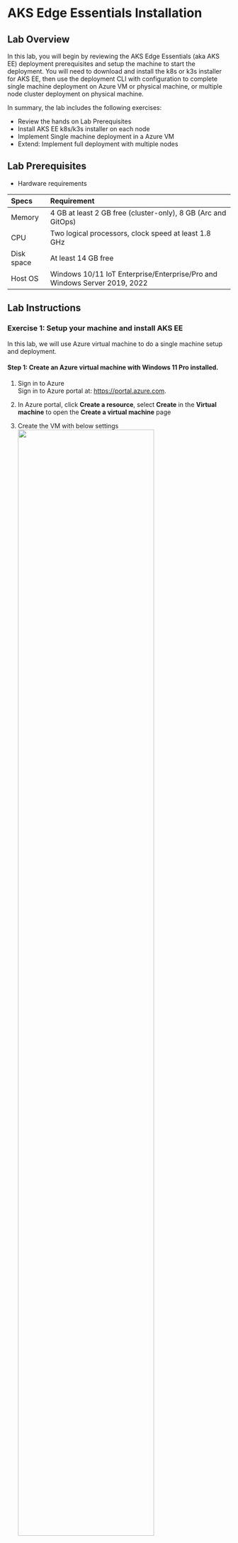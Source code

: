 
# AKS Edge Essentials Installation 

## Lab Overview  
In this lab, you will begin by reviewing the AKS Edge Essentials (aka AKS EE) deployment prerequisites and setup the machine to start the deployment. You will need to download and install the k8s or k3s installer for AKS EE, then use the deployment CLI with configuration to complete single machine deployment on Azure VM or physical machine, or multiple node cluster deployment on physical machine.
  
In summary, the lab includes the following exercises:  
* Review the hands on Lab Prerequisites
* Install AKS EE k8s/k3s installer on each node
* Implement Single machine deployment in a Azure VM
* Extend: Implement full deployment with multiple nodes

## Lab Prerequisites
* Hardware requirements  

| Specs | Requirement                |
| :------------- | :--------------------------- |
| Memory | 4 GB at least 2 GB free (cluster-only), 8 GB (Arc and GitOps) |
| CPU       | Two logical processors, clock speed at least 1.8 GHz |
| Disk space        | At least 14 GB free |
| Host OS        | Windows 10/11 IoT Enterprise/Enterprise/Pro and Windows Server 2019, 2022 |

## Lab Instructions

### Exercise 1: Setup your machine and install AKS EE

In this lab, we will use Azure virtual machine to do a single machine setup and deployment.

#### Step 1: Create an Azure virtual machine with Windows 11 Pro installed.  
  
1. Sign in to Azure  
Sign in to Azure portal at: https://portal.azure.com.

2. In Azure portal, click **Create a resource**, select **Create** in the **Virtual machine** to open the **Create a virtual machine** page

3. Create the VM with below settings  
    <img src=./imgs/az-vm-details.jpg width=80% />

* **Resource group**: your resource group name, ex: aks-edge-ee-lab-< your name >
* **Virtual machine name**: your vm name, ex: aks-edge-ee-< your name >
* **Region**: your Azure region.
* **Image**: Use the **Windows 11 Pro, version 22H2 - Gen2**
* **Size**: Use the **Stardard D4ds_v5 - 4vcpus, 16GB memory**  

* **Inbound port**: Allow inbound port rules for RDP connection as below

    <img src=./imgs/az-vm-rdp.jpg width=80% />

    Select **Review + Create** button at the bottom of the page to create virtual machine.

#### STEP 2: Connect into the Windows 11 Pro virtual machine  
1. Once the virtual machine is created, go to the **Overview** page, select **Connect** then **RDP** to download the RDP file to your local machine.
2. Double click the downloaded RDP file to connect into the virtual machine.

#### STEP 3: Enable Hyper-V features for Windows

1. Open a PowerShell console as Administrator, run following command:  
    ```bash
    Enable-WindowsOptionalFeature -Online -FeatureName Microsoft-Hyper-V -All
    ```
2. Restart the virtual machine to enable hyper-v feature.

3. Check if Hyper-V is enabled using following command:
    ```bash
    Get-WindowsOptionalFeature -Online -FeatureName *hyper*
    ```

#### STEP 4: Install K8S or K3S in Windows 11 Pro
AKS EE can be deployed on either a single machine or on multiple machines forming a cluster. For both cases it must install AKS EE on each of the machines using the installer showed [HERE](https://learn.microsoft.com/en-us/azure/aks/hybrid/aks-edge-howto-setup-machine#download-the-installer) to install K8S or K3S as its Kubernetes distribution, but for the same cluster you can only install the same Kubernetes distribution(k8s or k3s) and can't mixed.  

In this lab, we will use the K8S as Kubernetes distribution but you can deside if you want K3S, the installation steps is similar.

1. Download K8S installer  
    Download K8S installer from this [link](https://aka.ms/aks-edge/k8s-msi).

2. Install K8S  
    Double-click the downloaded **AksEdge-K8s-0.7.22335.1024.msi** to start installation.  

3. Verify the installation

    Run below command in Powershell to list the AksEdge module: 
    ```bash
    Get-Command -Module AksEdge
    ```

    and below command to show the AksEdge version
    ```bash
    (Get-Module AksEdge -ListAvailable).Version
    ```
Now you are already setup your machine as Linux node. 

**OPTIONAL**: If you also want to add Windows node support to the machine please take below additional steps:

1. Download the Windows node files from this [Link](https://aka.ms/aks-edge/windows-node-zip) and extract to a folder  
2. Copy the AksEdge-k8s-0.7.22335.1024.msi file to extracted folder
3. Open Powershell as Administrator and navigate to folder above that contains the Windows node files.
4. Run below command to start install
    ```bash
    msiexec.exe /i AksEdge-k8s-0.7.22335.1024.msi ADDLOCAL=CoreFeature,WindowsNodeFeature
    ```
4. Now you are ready to do **Linux & Windows** node mixed deployment

Please **NOTE** once again, you must do above steps in each machine in your cluster to setup your machines before making AKS EE deployment in the next lab sections. 
  
### Exercise 2: Implement single machine deployment

#### STEP 1: Single machine deployment
You can run the New-AksEdgeDeployment cmdlet to deploy a single-machine AKS EE cluster with a single Linux control-plane node, however we need to pass ServiceIpRangeSize = 10, which is not a default option. On single machine cluster, if you deployed your Kubernetes cluster without specifying a -ServiceIPRangeSize, you will not have allocated IPs for your workload services and you won't have an external IP address. Hence we will use the JSON object and pass it as a string:

```bash
$jsonString = New-AksEdgeConfig -outFile .\mydeployconfig.json
$jsonObj = $jsonString | ConvertFrom-Json 
$jsonObj.EndUser.AcceptEula = $true
$jsonObj.EndUser.AcceptOptionalTelemetry = $true
$jsonObj.LinuxVm.CpuCount = 4
$jsonObj.LinuxVm.MemoryInMB = 8192
$jsonObj.LinuxVm.DataSizeinGB = 40
$jsonObj.Network.ServiceIpRangeSize = 10

New-AksEdgeDeployment -JsonConfigString ($jsonObj | ConvertTo-Json)
 ```

  <img src=./imgs/az-vm-single.jpg width=80% />

    
#### STEP 2: Confirm if the deployment succeed

Confirm that the deployment was successful the Mariner VM is listed with hcsdiag, WSSD Agent is operational and the pods are running by running:

```bash 
hcsdiag list
kubectl get nodes -o wide
kubectl get pods -A -o wide
 ```
Describe some of the pods' resources in verbose mode: 

```bash 
kubectl describe pod kube-apiserver -n kube-system
 ```
 
Collect the AKS EE Logs after the deployment and review them as they are all information you need for troubleshooting on one place. 

```bash 
Get-AksEdgeLogs
 ```
The Get-AksEdgeLogs cmdlet collects all the logs from the AKS EE deployment and installation. It compresses them and outputs the bundled logs in the 
form of a .zip folder normally created here C:\ProgramData\AksEdge\logs\

 

![RDP](./imgs/az-vm-nodes.jpg) 

PS: Multi-node AKS EE on Windows will not work on Azure because it will not allow to create Hyper-V external virtual switch due to the limit of Azure network backbone, but we can create external swithch on Physical PC's Hyper-V, then it's possible to create a VM on the same Hyper-V host to communicate with the mariner VM via that external switch with the local ip in the pysical pc's local network. 


### Execise 3: Deploy a sample application to AKS EE

#### STEP 1: Deploy the sample application  

We have a sample application that is a basic voting app consisting of a front and back end, which is based on Microsoft's azure-vote-front image. The container image for this application is hosted on Microsoft Container Registry (MCR)

You can find the sample yaml file at location AKS-Edge/samples/others/linux-sample.yaml

To deploy your application, use the kubectl apply 

```bash 
kubectl apply -f linux-sample.yaml
```

Wait a few minutes for the pods to be in the running state. Please run the command below after that

```bash
kubectl get pods -o wide
```

![RDP](./imgs/az-vm-app.jpg)


To check the external IP and port, please use the command below

```bash
kubectl get services
```

Initially, the EXTERNAL-IP for the azure-vote-front service is shown as pending. When the EXTERNAL-IP address changes from pending to an actual public IP address, you can use the IP address assigned to the service.

<img src=./imgs/sample-app-ip.png width=80% />    

PS: On single machine clusters, if you deployed your Kubernetes cluster without specifying a -ServiceIPRangeSize, you will not have allocated IPs for your workload services and you won't have an external IP address (in this case, find the IP address of your Linux VM with Get-AksEdgeNodeAddr command)

#### STEP 2: Test your application 

To see the application in action, open a web browser to the external IP address of your service, no need to append the external port as it has been mapped to the http default port 80.

<img src=./imgs/az-vm-linuxapp.jpg width=80% />

